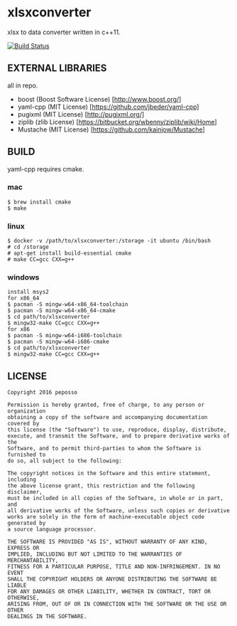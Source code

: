 # xlsxconverter

xlsx to data converter written in c++11.

[![Build Status](https://travis-ci.org/peposso/xlsxconverter.svg?branch=master)](https://travis-ci.org/peposso/xlsxconverter)


## EXTERNAL LIBRARIES

all in repo.

- boost (Boost Software License) [http://www.boost.org/]
- yaml-cpp (MIT License) [https://github.com/jbeder/yaml-cpp]
- pugixml (MIT License) [http://pugixml.org/]
- ziplib (zlib License) [https://bitbucket.org/wbenny/ziplib/wiki/Home]
- Mustache (MIT License) [https://github.com/kainjow/Mustache]


## BUILD

yaml-cpp requires cmake.

### mac

    $ brew install cmake
    $ make

### linux

    $ docker -v /path/to/xlsxconverter:/storage -it ubuntu /bin/bash
    # cd /storage
    # apt-get install build-essential cmake
    # make CC=gcc CXX=g++

### windows

    install msys2
    for x86_64
    $ pacman -S mingw-w64-x86_64-toolchain
    $ pacman -S mingw-w64-x86_64-cmake
    $ cd path/to/xlsxconverter
    $ mingw32-make CC=gcc CXX=g++
    for x86
    $ pacman -S mingw-w64-i686-toolchain
    $ pacman -S mingw-w64-i686-cmake
    $ cd path/to/xlsxconverter
    $ mingw32-make CC=gcc CXX=g++


## LICENSE

    Copyright 2016 peposso

    Permission is hereby granted, free of charge, to any person or organization
    obtaining a copy of the software and accompanying documentation covered by
    this license (the "Software") to use, reproduce, display, distribute,
    execute, and transmit the Software, and to prepare derivative works of the
    Software, and to permit third-parties to whom the Software is furnished to
    do so, all subject to the following:

    The copyright notices in the Software and this entire statement, including
    the above license grant, this restriction and the following disclaimer,
    must be included in all copies of the Software, in whole or in part, and
    all derivative works of the Software, unless such copies or derivative
    works are solely in the form of machine-executable object code generated by
    a source language processor.

    THE SOFTWARE IS PROVIDED "AS IS", WITHOUT WARRANTY OF ANY KIND, EXPRESS OR
    IMPLIED, INCLUDING BUT NOT LIMITED TO THE WARRANTIES OF MERCHANTABILITY,
    FITNESS FOR A PARTICULAR PURPOSE, TITLE AND NON-INFRINGEMENT. IN NO EVENT
    SHALL THE COPYRIGHT HOLDERS OR ANYONE DISTRIBUTING THE SOFTWARE BE LIABLE
    FOR ANY DAMAGES OR OTHER LIABILITY, WHETHER IN CONTRACT, TORT OR OTHERWISE,
    ARISING FROM, OUT OF OR IN CONNECTION WITH THE SOFTWARE OR THE USE OR OTHER
    DEALINGS IN THE SOFTWARE.

